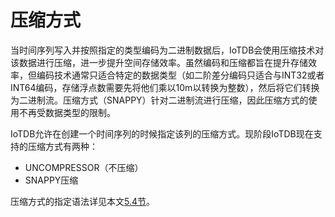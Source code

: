 # 压缩方式

当时间序列写入并按照指定的类型编码为二进制数据后，IoTDB会使用压缩技术对该数据进行压缩，进一步提升空间存储效率。虽然编码和压缩都旨在提升存储效率，但编码技术通常只适合特定的数据类型（如二阶差分编码只适合与INT32或者INT64编码，存储浮点数需要先将他们乘以10m以转换为整数），然后将它们转换为二进制流。压缩方式（SNAPPY）针对二进制流进行压缩，因此压缩方式的使用不再受数据类型的限制。

IoTDB允许在创建一个时间序列的时候指定该列的压缩方式。现阶段IoTDB现在支持的压缩方式有两种：

* UNCOMPRESSOR（不压缩）
* SNAPPY压缩

压缩方式的指定语法详见本文[5.4节](/zh/document/V0.9.x/UserGuide/5-Operation%20Manual/4-SQL%20Reference.html)。
